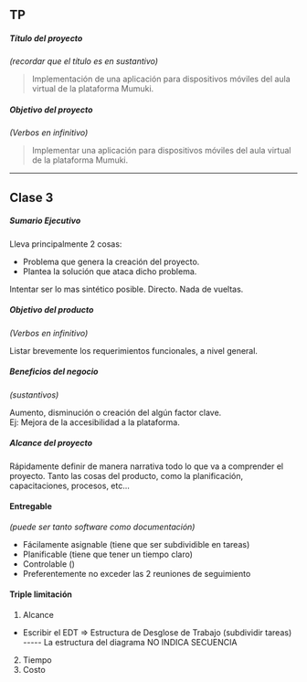 ## TP

##### Título del proyecto
 _(recordar que el título es en sustantivo)_

> Implementación de una aplicación para dispositivos móviles del aula virtual de la plataforma Mumuki.


##### Objetivo del proyecto

_(Verbos en infinitivo)_

> Implementar una aplicación para dispositivos móviles del aula virtual de la plataforma Mumuki.


------------------------------------------------------

## Clase 3

##### Sumario Ejecutivo

Lleva principalmente 2 cosas:

* Problema que genera la creación del proyecto.
* Plantea la solución que ataca dicho problema.

Intentar ser lo mas sintético posible. Directo. Nada de vueltas.

##### Objetivo del producto
_(Verbos en infinitivo)_

Listar brevemente los requerimientos funcionales, a nivel general.

##### Beneficios del negocio
_(sustantivos)_

Aumento, disminución o creación del algún factor clave. <br/>
Ej: Mejora de la accesibilidad a la plataforma.

##### Alcance del proyecto

Rápidamente definir de manera narrativa todo lo que va a comprender el proyecto. Tanto las cosas del producto, como la planificación, capacitaciones, procesos, etc...



#### Entregable

_(puede ser tanto software como documentación)_

* Fácilamente asignable (tiene que ser subdividible en tareas)
* Planificable (tiene que tener un tiempo claro)
* Controlable ()
* Preferentemente no exceder las 2 reuniones de seguimiento


#### Triple limitación

1. Alcance
  * Escribir el EDT => Estructura de Desglose de Trabajo (subdividir tareas) ----- La estructura del diagrama NO INDICA SECUENCIA
2. Tiempo
3. Costo
